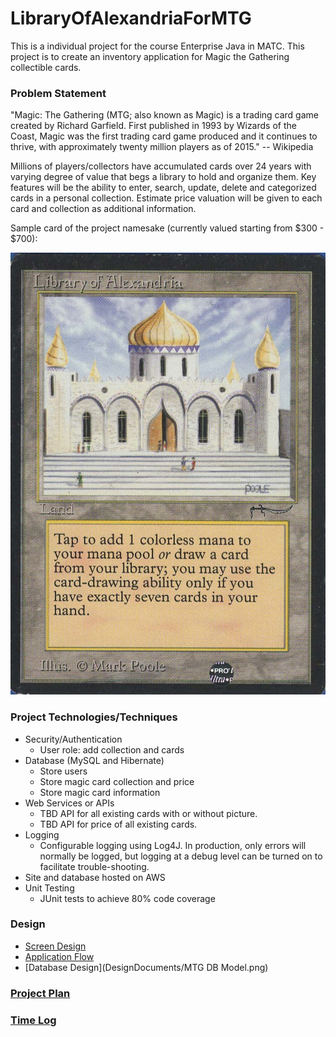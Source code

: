 # LibraryOfAlexandriaForMTG
This is a individual project for the course Enterprise Java in MATC. This project is to create an inventory application for Magic the Gathering collectible cards.

### Problem Statement

"Magic: The Gathering (MTG; also known as Magic) is a trading card game 
created by Richard Garfield. First published in 1993 by Wizards of the Coast,
 Magic was the first trading card game produced and it continues to thrive, 
 with approximately twenty million players as of 2015." -- Wikipedia
 
Millions of players/collectors have accumulated cards over 24 years 
with 
varying
 degree of value that begs a library to hold and organize them. Key features 
 will be the ability to enter, search, update, delete and categorized cards 
 in a personal 
 collection. Estimate price valuation will be given to each card and 
 collection as additional information. 

Sample card of the project namesake (currently valued starting from $300 - 
$700):

![Sample Card](Images/LibraryofAlexandria.jpeg)

### Project Technologies/Techniques 

* Security/Authentication
  * User role: add collection and cards
* Database (MySQL and Hibernate)
  * Store users
  * Store magic card collection and price
  * Store magic card information
* Web Services or APIs
  * TBD API for all existing cards with or without picture. 
  * TBD API for price of all existing cards.
* Logging
  * Configurable logging using Log4J. In production, only errors will normally be logged, but logging at a debug level can be turned on to facilitate trouble-shooting. 
* Site and database hosted on AWS
* Unit Testing
  * JUnit tests to achieve 80% code coverage

### Design

* [Screen Design](DesignDocuments/Screens.md)
* [Application Flow](DesignDocuments/applicationFlow.md)
* [Database Design](DesignDocuments/MTG DB Model.png)

### [Project Plan](ProjectPlan.md)

### [Time Log](TimeLog.md)
